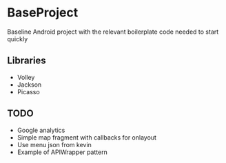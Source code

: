 BaseProject
===========

Baseline Android project with the relevant boilerplate code needed to start quickly


Libraries
---------
-  Volley
-  Jackson
-  Picasso


TODO
----
-  Google analytics
-  Simple map fragment with callbacks for onlayout
-  Use menu json from kevin
-  Example of APIWrapper pattern
